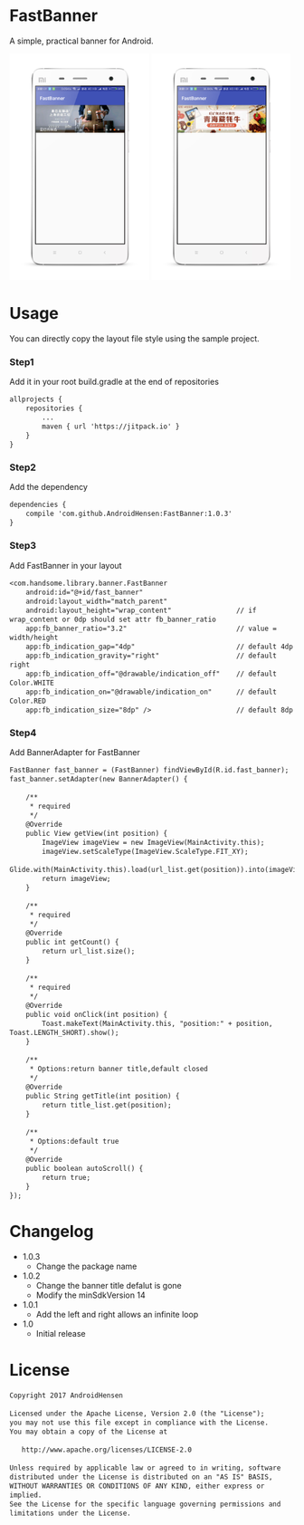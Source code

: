 # FastBanner

A simple, practical banner for Android.

<img src="/preview/preview1.png" height="400px"></img>
<img src="/preview/preview2.png" height="400px"></img>

# Usage

You can directly copy the layout file style using the sample project.

### Step1

Add it in your root build.gradle at the end of repositories

```
allprojects {
	repositories {
		...
		maven { url 'https://jitpack.io' }
	}
}
```

### Step2

Add the dependency

```
dependencies {
	compile 'com.github.AndroidHensen:FastBanner:1.0.3'
}
```

### Step3

Add FastBanner in your layout

```
<com.handsome.library.banner.FastBanner
	android:id="@+id/fast_banner"
	android:layout_width="match_parent"
	android:layout_height="wrap_content"                // if wrap_content or 0dp should set attr fb_banner_ratio
	app:fb_banner_ratio="3.2"                           // value = width/height
	app:fb_indication_gap="4dp"                         // default 4dp
	app:fb_indication_gravity="right"                   // default right
	app:fb_indication_off="@drawable/indication_off"    // default Color.WHITE
	app:fb_indication_on="@drawable/indication_on"      // default Color.RED
	app:fb_indication_size="8dp" />                     // default 8dp
```

### Step4

Add BannerAdapter for FastBanner

```
FastBanner fast_banner = (FastBanner) findViewById(R.id.fast_banner);
fast_banner.setAdapter(new BannerAdapter() {

	/**
	 * required
	 */
	@Override
	public View getView(int position) {
		ImageView imageView = new ImageView(MainActivity.this);
		imageView.setScaleType(ImageView.ScaleType.FIT_XY);
		Glide.with(MainActivity.this).load(url_list.get(position)).into(imageView);
		return imageView;
	}
	
	/**
	 * required
	 */
	@Override
	public int getCount() {
		return url_list.size();
	}
	
	/**
	 * required
	 */
	@Override
	public void onClick(int position) {
		Toast.makeText(MainActivity.this, "position:" + position, Toast.LENGTH_SHORT).show();
	}

	/**
	 * Options:return banner title,default closed
	 */
	@Override
	public String getTitle(int position) {
		return title_list.get(position);
	}
	
	/**
	 * Options:default true
	 */
	@Override
	public boolean autoScroll() {
		return true;
	}
});
```

# Changelog

* 1.0.3
    * Change the package name
* 1.0.2
    * Change the banner title defalut is gone
    * Modify the minSdkVersion 14
* 1.0.1
    * Add the left and right allows an infinite loop
* 1.0
	* Initial release
	
# License

```
Copyright 2017 AndroidHensen

Licensed under the Apache License, Version 2.0 (the "License");
you may not use this file except in compliance with the License.
You may obtain a copy of the License at

   http://www.apache.org/licenses/LICENSE-2.0

Unless required by applicable law or agreed to in writing, software
distributed under the License is distributed on an "AS IS" BASIS,
WITHOUT WARRANTIES OR CONDITIONS OF ANY KIND, either express or implied.
See the License for the specific language governing permissions and
limitations under the License.
```
